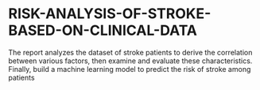 # RISK-ANALYSIS-OF-STROKE-BASED-ON-CLINICAL-DATA
The report analyzes the dataset of stroke patients to derive the correlation between various factors, then examine and evaluate these characteristics. Finally, build a machine learning model to predict the risk of stroke among patients
